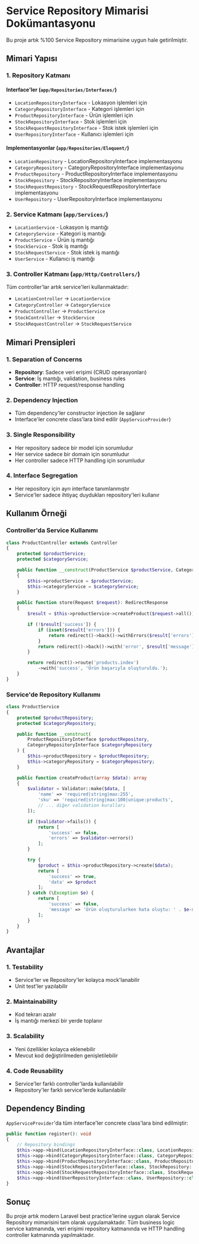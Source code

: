 # Service Repository Mimarisi Dokümantasyonu

Bu proje artık %100 Service Repository mimarisine uygun hale getirilmiştir.

## Mimari Yapısı

### 1. Repository Katmanı

#### Interface'ler (`app/Repositories/Interfaces/`)
- `LocationRepositoryInterface` - Lokasyon işlemleri için
- `CategoryRepositoryInterface` - Kategori işlemleri için  
- `ProductRepositoryInterface` - Ürün işlemleri için
- `StockRepositoryInterface` - Stok işlemleri için
- `StockRequestRepositoryInterface` - Stok istek işlemleri için
- `UserRepositoryInterface` - Kullanıcı işlemleri için

#### Implementasyonlar (`app/Repositories/Eloquent/`)
- `LocationRepository` - LocationRepositoryInterface implementasyonu
- `CategoryRepository` - CategoryRepositoryInterface implementasyonu
- `ProductRepository` - ProductRepositoryInterface implementasyonu
- `StockRepository` - StockRepositoryInterface implementasyonu
- `StockRequestRepository` - StockRequestRepositoryInterface implementasyonu
- `UserRepository` - UserRepositoryInterface implementasyonu

### 2. Service Katmanı (`app/Services/`)
- `LocationService` - Lokasyon iş mantığı
- `CategoryService` - Kategori iş mantığı
- `ProductService` - Ürün iş mantığı
- `StockService` - Stok iş mantığı
- `StockRequestService` - Stok istek iş mantığı
- `UserService` - Kullanıcı iş mantığı

### 3. Controller Katmanı (`app/Http/Controllers/`)
Tüm controller'lar artık service'leri kullanmaktadır:
- `LocationController` → `LocationService`
- `CategoryController` → `CategoryService`
- `ProductController` → `ProductService`
- `StockController` → `StockService`
- `StockRequestController` → `StockRequestService`

## Mimari Prensipleri

### 1. Separation of Concerns
- **Repository**: Sadece veri erişimi (CRUD operasyonları)
- **Service**: İş mantığı, validation, business rules
- **Controller**: HTTP request/response handling

### 2. Dependency Injection
- Tüm dependency'ler constructor injection ile sağlanır
- Interface'ler concrete class'lara bind edilir (`AppServiceProvider`)

### 3. Single Responsibility
- Her repository sadece bir model için sorumludur
- Her service sadece bir domain için sorumludur
- Her controller sadece HTTP handling için sorumludur

### 4. Interface Segregation
- Her repository için ayrı interface tanımlanmıştır
- Service'ler sadece ihtiyaç duydukları repository'leri kullanır

## Kullanım Örneği

### Controller'da Service Kullanımı
```php
class ProductController extends Controller
{
    protected $productService;
    protected $categoryService;

    public function __construct(ProductService $productService, CategoryService $categoryService)
    {
        $this->productService = $productService;
        $this->categoryService = $categoryService;
    }

    public function store(Request $request): RedirectResponse
    {
        $result = $this->productService->createProduct($request->all());

        if (!$result['success']) {
            if (isset($result['errors'])) {
                return redirect()->back()->withErrors($result['errors']);
            }
            return redirect()->back()->with('error', $result['message']);
        }

        return redirect()->route('products.index')
            ->with('success', 'Ürün başarıyla oluşturuldu.');
    }
}
```

### Service'de Repository Kullanımı
```php
class ProductService
{
    protected $productRepository;
    protected $categoryRepository;

    public function __construct(
        ProductRepositoryInterface $productRepository,
        CategoryRepositoryInterface $categoryRepository
    ) {
        $this->productRepository = $productRepository;
        $this->categoryRepository = $categoryRepository;
    }

    public function createProduct(array $data): array
    {
        $validator = Validator::make($data, [
            'name' => 'required|string|max:255',
            'sku' => 'required|string|max:100|unique:products',
            // ... diğer validation kuralları
        ]);

        if ($validator->fails()) {
            return [
                'success' => false,
                'errors' => $validator->errors()
            ];
        }

        try {
            $product = $this->productRepository->create($data);
            return [
                'success' => true,
                'data' => $product
            ];
        } catch (\Exception $e) {
            return [
                'success' => false,
                'message' => 'Ürün oluşturulurken hata oluştu: ' . $e->getMessage()
            ];
        }
    }
}
```

## Avantajlar

### 1. Testability
- Service'ler ve Repository'ler kolayca mock'lanabilir
- Unit test'ler yazılabilir

### 2. Maintainability
- Kod tekrarı azalır
- İş mantığı merkezi bir yerde toplanır

### 3. Scalability
- Yeni özellikler kolayca eklenebilir
- Mevcut kod değiştirilmeden genişletilebilir

### 4. Code Reusability
- Service'ler farklı controller'larda kullanılabilir
- Repository'ler farklı service'lerde kullanılabilir

## Dependency Binding

`AppServiceProvider`'da tüm interface'ler concrete class'lara bind edilmiştir:

```php
public function register(): void
{
    // Repository bindings
    $this->app->bind(LocationRepositoryInterface::class, LocationRepository::class);
    $this->app->bind(CategoryRepositoryInterface::class, CategoryRepository::class);
    $this->app->bind(ProductRepositoryInterface::class, ProductRepository::class);
    $this->app->bind(StockRepositoryInterface::class, StockRepository::class);
    $this->app->bind(StockRequestRepositoryInterface::class, StockRequestRepository::class);
    $this->app->bind(UserRepositoryInterface::class, UserRepository::class);
}
```

## Sonuç

Bu proje artık modern Laravel best practice'lerine uygun olarak Service Repository mimarisini tam olarak uygulamaktadır. Tüm business logic service katmanında, veri erişimi repository katmanında ve HTTP handling controller katmanında yapılmaktadır.
